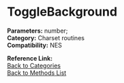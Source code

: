 # ToggleBackground

**Parameters:** number;  
**Category:** Charset routines  
**Compatibility:** NES  

**Reference Link:**  
[Back to Categories](../categories/charset_routines.md)  
[Back to Methods List](../../SUMMARY.md)
